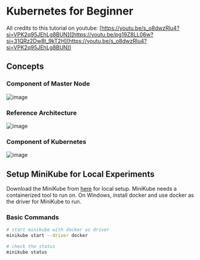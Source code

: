 # Kubernetes for Beginner
All credits to this tutorial on youtube: [https://youtu.be/s_o8dwzRlu4?si=VPK2q95JEhLg8BUN]([https://youtu.be/pg19Z8LL06w?si=31QRz2Dw8t_9kT2H](https://youtu.be/s_o8dwzRlu4?si=VPK2q95JEhLg8BUN))

## Concepts
### Component of Master Node
![image](https://github.com/chhatrachhorm/learn-container/assets/28259921/e36976a2-fc6c-4a60-88f4-eec0aa701f3c)
### Reference Architecture
![image](https://github.com/chhatrachhorm/learn-container/assets/28259921/001f84c8-6cc2-4d57-b862-2f4c7c32aa94)
### Component of Kubernetes
![image](https://github.com/chhatrachhorm/learn-container/assets/28259921/549bed7d-e87f-46cf-84f2-0968230566ce)


## Setup MiniKube for Local Experiments
Download the MiniKube from [here](https://minikube.sigs.k8s.io/docs/start/) for local setup.
MiniKube needs a containerized tool to run on. 
On Windows, install docker and use docker as the driver for MiniKube to run.
### Basic Commands
```bash
# start minikube with docker as driver
minikube start --driver docker

# check the status
minikube status
```
